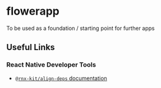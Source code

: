 # flowerapp
To be used as a foundation / starting point for further apps

## Useful Links
### React Native Developer Tools
* [`@rnx-kit/align-deps` documentation](https://microsoft.github.io/rnx-kit/docs/tools/align-deps)